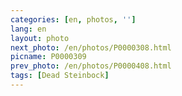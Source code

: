 ```yaml
---
categories: [en, photos, '']
lang: en
layout: photo
next_photo: /en/photos/P0000308.html
picname: P0000309
prev_photo: /en/photos/P0000408.html
tags: [Dead Steinbock]
---
```

